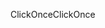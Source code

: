 <span data-ttu-id="2cac0-101">ClickOnce</span><span class="sxs-lookup"><span data-stu-id="2cac0-101">ClickOnce</span></span>